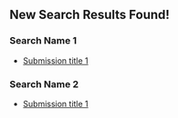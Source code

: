 ## New Search Results Found!

### Search Name 1

- [Submission title 1](link_to_submisssion)

### Search Name 2

- [Submission title 1](link_to_submisssion)